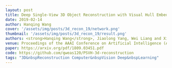 ```yaml
---
layout: post
title: Deep Single-View 3D Object Reconstruction with Visual Hull Embedding
date: 2019-02-14
author: Hanqing Wang
cover: '/assets/img/posts/3d_recon_19/network.png'
thumbnail: '/assets/img/posts/3d_recon_19/result.png'
authors: <strong>Hanqing Wang</strong>, Jiaolong Yang, Wei Liang and Xin Tong
venue: Proceedings of the AAAI Conference on Artificial Intelligence (AAAI), 2019, <strong>(Oral)</strong>
paper: https://arxiv.org/pdf/1809.03451.pdf
code: https://github.com/qweas120/PSVH-3d-reconstruction
tags: "3D&nbspReconstruction Computer&nbspVision Deep&nbspLearning"
---
```

<!-- 
> Transform your plain text into static websites and blogs.

### Welcome

This site aims to be a comprehensive guide to Jekyll. We’ll cover topics such as getting your site up and running, creating and managing your content, customizing the way your site works and looks, deploying to various environments, and give you some advice on participating in the future development of Jekyll itself.

### So what is Jekyll, exactly?Permalink

Jekyll is a simple, blog-aware, static site generator. It takes a template directory containing raw text files in various formats, runs it through a converter (like [Markdown](https://daringfireball.net/projects/markdown/)) and our [Liquid](https://github.com/Shopify/liquid/wiki) renderer, and spits out a complete, ready-to-publish static website suitable for serving with your favorite web server. Jekyll also happens to be the engine behind GitHub Pages, which means you can use Jekyll to host your project’s page, blog, or website from GitHub’s servers for free.

### Helpful HintsPermalink

Throughout this guide there are a number of small-but-handy pieces of information that can make using Jekyll easier, more interesting, and less hazardous. Here’s what to look out for.

### Video Test

<iframe type="text/html" width="100%" height="385" src="http://www.youtube.com/embed/gfmjMWjn-Xg" frameborder="0"></iframe> -->